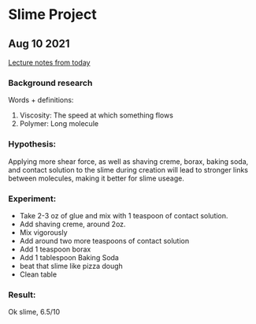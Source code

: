 # Slime Project 
## Aug 10 2021

[Lecture notes from today](/notes/school/9thBioH/daily/aug10-21)

### Background research

Words + definitions:
 1. Viscosity: The speed at which something flows
 2. Polymer: Long molecule
 
 ### Hypothesis:
 Applying more shear force, as well as shaving creme, borax, baking soda, and contact solution to the slime during creation will lead to stronger links between molecules, making it better for slime useage.
 
 ### Experiment:
 - Take 2-3 oz of glue and mix with 1 teaspoon of contact solution.
 - Add shaving creme, around 2oz.
 - Mix vigorously
 - Add around two more teaspoons of contact solution
 - Add 1 teaspoon borax
 - Add 1 tablespoon Baking Soda
 - beat that slime like pizza dough
 - Clean table
 
 ### Result:
 Ok slime, 6.5/10
 